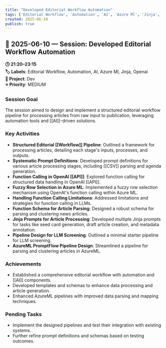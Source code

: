 ```yaml
---
title: "Developed Editorial Workflow Automation"
tags: ['Editorial Workflow', 'Automation', 'AI', 'Azure Ml', 'Jinja', 'Openai']
created: 2025-06-10
publish: true
---
```


## 📅 2025-06-10 — Session: Developed Editorial Workflow Automation

**🕒 21:20–23:15**  
**🏷️ Labels**: Editorial Workflow, Automation, AI, Azure Ml, Jinja, Openai  
**📂 Project**: Dev  
**⭐ Priority**: MEDIUM  


### Session Goal
The session aimed to design and implement a structured editorial workflow pipeline for processing articles from raw input to publication, leveraging automation tools and [[AI]]-driven solutions.

### Key Activities
- **Structured Editorial [[Workflow]] Pipeline**: Outlined a framework for processing articles, detailing each stage's inputs, processes, and outputs.
- **Systematic Prompt Definitions**: Developed prompt definitions for various article processing stages, including [[CSV]] parsing and agenda generation.
- **Function Calling in OpenAI [[API]]**: Explored function calling for structured data handling in OpenAI [[API]].
- **Fuzzy Row Selection in Azure ML**: Implemented a fuzzy row selection mechanism using OpenAI's function calling within Azure ML.
- **Handling Function Calling Limitations**: Addressed limitations and strategies for function calling in LLMs.
- **Function Schema for Article Parsing**: Designed a robust schema for parsing and clustering news articles.
- **Jinja Prompts for Article Processing**: Developed multiple Jinja prompts for tasks like seed card generation, draft article creation, and metadata annotation.
- **Pipeline Design for LLM Screening**: Outlined a minimal starter pipeline for LLM screening.
- **AzureML PromptFlow Pipeline Design**: Streamlined a pipeline for parsing and clustering articles in AzureML.

### Achievements
- Established a comprehensive editorial workflow with automation and [[AI]] components.
- Developed templates and schemas to enhance data processing and article generation.
- Enhanced AzureML pipelines with improved data parsing and mapping techniques.

### Pending Tasks
- Implement the designed pipelines and test their integration with existing systems.
- Further refine prompt definitions and schemas based on testing outcomes.
